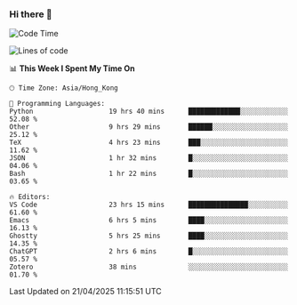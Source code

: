 ### Hi there 👋

<!--
**nicehiro/nicehiro** is a ✨ _special_ ✨ repository because its `README.md` (this file) appears on your GitHub profile.

Here are some ideas to get you started:

- 🔭 I’m currently working on ...
- 🌱 I’m currently learning ...
- 👯 I’m looking to collaborate on ...
- 🤔 I’m looking for help with ...
- 💬 Ask me about ...
- 📫 How to reach me: ...
- 😄 Pronouns: ...
- ⚡ Fun fact: ...
-->

<!--START_SECTION:waka-->
![Code Time](http://img.shields.io/badge/Code%20Time-557%20hrs%203%20mins-blue)

![Lines of code](https://img.shields.io/badge/From%20Hello%20World%20I%27ve%20Written-1.7%20million%20lines%20of%20code-blue)

📊 **This Week I Spent My Time On** 

```text
🕑︎ Time Zone: Asia/Hong_Kong

💬 Programming Languages: 
Python                   19 hrs 40 mins      █████████████░░░░░░░░░░░░   52.08 % 
Other                    9 hrs 29 mins       ██████░░░░░░░░░░░░░░░░░░░   25.12 % 
TeX                      4 hrs 23 mins       ███░░░░░░░░░░░░░░░░░░░░░░   11.62 % 
JSON                     1 hr 32 mins        █░░░░░░░░░░░░░░░░░░░░░░░░   04.06 % 
Bash                     1 hr 22 mins        █░░░░░░░░░░░░░░░░░░░░░░░░   03.65 % 

🔥 Editors: 
VS Code                  23 hrs 15 mins      ███████████████░░░░░░░░░░   61.60 % 
Emacs                    6 hrs 5 mins        ████░░░░░░░░░░░░░░░░░░░░░   16.13 % 
Ghostty                  5 hrs 25 mins       ████░░░░░░░░░░░░░░░░░░░░░   14.35 % 
ChatGPT                  2 hrs 6 mins        █░░░░░░░░░░░░░░░░░░░░░░░░   05.57 % 
Zotero                   38 mins             ░░░░░░░░░░░░░░░░░░░░░░░░░   01.70 % 
```


 Last Updated on 21/04/2025 11:15:51 UTC
<!--END_SECTION:waka-->
